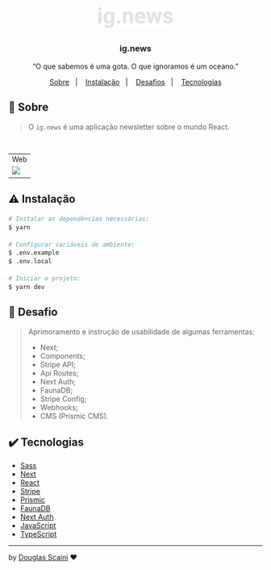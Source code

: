 <h1 align="center"><img src="./.github/logo.svg" width=150px"/></h1>

<h3 align="center">ig.news</h3>

<p align="center">“O que sabemos é uma gota. O que ignoramos é um oceano.”</p>

<p align="center">
  <a href="#about">Sobre</a>&nbsp;&nbsp;&nbsp;|&nbsp;&nbsp;&nbsp;
  <a href="#install">Instalação</a>&nbsp;&nbsp;&nbsp;|&nbsp;&nbsp;&nbsp;
  <a href="#challenge">Desafios</a>&nbsp;&nbsp;&nbsp;|&nbsp;&nbsp;&nbsp;
  <a href="#technologies">Tecnologias</a>
</p>

## :speech_balloon: Sobre <a name="about"></a>

> O `ig.news` é uma aplicação newsletter sobre o mundo React.

<br />
<table>
  <tr>
    <td colspan="1">Web</td>
  </tr>
  <tr>
    <td><img src="./.github/ignews.gif" width=1000px /></td></td>
  </tr>
</table>

## :warning: Instalação <a name="install"></a>

```bash
# Instalar as dependências necessárias:
$ yarn

# Configurar variáveis de ambiente:
$ .env.example
$ .env.local

# Iniciar o projeto:
$ yarn dev
```

## :triangular_flag_on_post: Desafio <a name="challenge"></a>

> Aprimoramento e instrução de usabilidade de algumas ferramentas:
>
> - Next;
> - Components;
> - Stripe API;
> - Api Routes;
> - Next Auth;
> - FaunaDB;
> - Stripe Config;
> - Webhooks;
> - CMS (Prismic CMS).

## :heavy_check_mark: Tecnologias <a name="technologies"></a>

- [Sass](https://sass-lang.com/)
- [Next](https://nextjs.org/)
- [React](https://pt-br.reactjs.org/)
- [Stripe](https://stripe.com/br)
- [Prismic](https://prismic.io/)
- [FaunaDB](https://fauna.com/)
- [Next Auth](https://next-auth.js.org/)
- [JavaScript](https://developer.mozilla.org/pt-BR/docs/Web/JavaScript)
- [TypeScript](https://www.typescriptlang.org/)

---

by [Douglas Scaini](https://www.github.com/douglasscaini) ❤️
